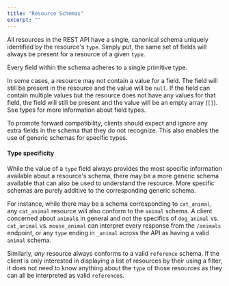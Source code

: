 ```yaml
---
title: "Resource Schemas"
excerpt: ""
---
```

All resources in the REST API have a single, canonical schema uniquely identified by the resource's `type`. Simply put, the same set of fields will always be present for a resource of a given `type`.

Every field within the schema adheres to a single <Link to="/docs/rest-api-v2/types/">primitive type</Link>.

In some cases, a resource may not contain a value for a field. The field will still be present in the resource and the value will be `null`. If the field can contain multiple values but the resource does not have any values for that field, the field will still be present and the value will be an empty array (`[]`). See <Link to="/docs/rest-api-v2/types/">types</Link> for more information about field types.

To promote forward compatibility, clients should expect and ignore any extra fields in the schema that they do not recognize. This also enables the use of generic schemas for specific types.

#### Type specificity

While the value of a `type` field always provides the most specific information available about a resource's schema, there may be a more generic schema available that can also be used to understand the resource. More specific schemas are purely additive to the corresponding generic schema.

For instance, while there may be a schema corresponding to `cat_animal`, any `cat_animal` resource will also conform to the `animal` schema. A client concerned about `animal`s in general and not the specifics of `dog_animal` vs. `cat_animal` vs. `mouse_animal` can interpret every response from the `/animals` endpoint, or any `type` ending in `_animal` across the API as having a valid `animal` schema.

Similarly, *any* resource always conforms to a valid `reference` schema. If the client is only interested in displaying a list of resources by their <Link to="/docs/rest-api-v2/references/#section--summary">using a filter</Link>, it does not need to know anything about the `type` of those resources as they can all be interpreted as valid `reference`s.
